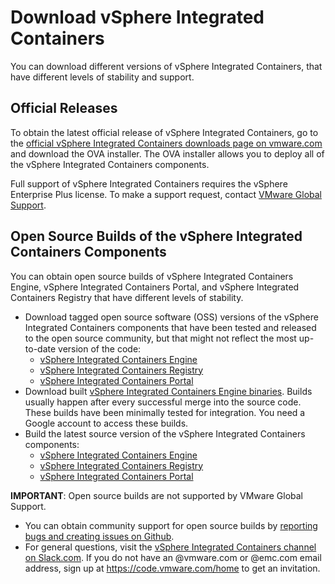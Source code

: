 # Download vSphere Integrated Containers #

You can download different versions of vSphere Integrated Containers, that have different levels of stability and support.

## Official Releases ##

To obtain the latest official release of vSphere Integrated Containers, go to the [official vSphere Integrated Containers downloads page on vmware.com](http://www.vmware.com/go/download-vic) and download the OVA installer. The OVA installer allows you to deploy all of the vSphere Integrated Containers components.

Full support of vSphere Integrated Containers requires the vSphere Enterprise Plus license. To make a support request, contact [VMware Global Support](https://www.vmware.com/support/product-support-centers.html). 

## Open Source Builds of the vSphere Integrated Containers Components ##

You can obtain open source builds of vSphere Integrated Containers Engine, vSphere Integrated Containers Portal, and vSphere Integrated Containers Registry that have different levels of stability.

 * Download tagged open source software (OSS) versions of the vSphere Integrated Containers components that have been tested and released to the open source community, but that might not reflect the most up-to-date version of the code: 
   * [vSphere Integrated Containers Engine](https://github.com/vmware/vic/releases)
   * [vSphere Integrated Containers Registry](https://github.com/vmware/harbor/releases)
   * [vSphere Integrated Containers Portal](https://github.com/vmware/admiral/releases)
 * Download built [vSphere Integrated Containers Engine binaries](https://console.cloud.google.com/storage/browser/vic-engine-builds/). Builds usually happen after every successful merge into the source code. These builds have been minimally tested for integration.  You need a Google account to access these builds. 
 * Build the latest source version of the vSphere Integrated Containers components:
   * [vSphere Integrated Containers Engine](https://github.com/vmware/vic/blob/master/README.md#building)
   * [vSphere Integrated Containers Registry](https://github.com/vmware/harbor/blob/master/README.md)
   * [vSphere Integrated Containers Portal](https://github.com/vmware/admiral/blob/master/README.md)

**IMPORTANT**: Open source builds are not supported by VMware Global Support. 

- You can obtain community support for open source builds by [reporting bugs and creating issues on Github](https://github.com/vmware/vic-product#contributing-to-vsphere-integrated-containers). 
- For general questions, visit the [vSphere Integrated Containers channel on Slack.com](https://vmwarecode.slack.com/messages/vic-product). If you do not have an @vmware.com or @emc.com email address, sign up at https://code.vmware.com/home to get an invitation.